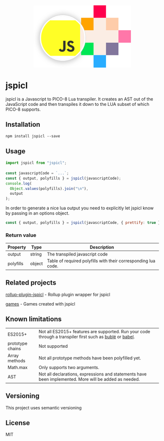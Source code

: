 <p align="center">
  <img src="https://raw.githubusercontent.com/AgronKabashi/assets/51844924e69fdef3129a04573f60b262f41cbea4/jspicl/logo-366x250.png" width="320">
</p>

# jspicl
jspicl is a Javascript to PICO-8 Lua transpiler. It creates an AST out of the JavaScript code and then transpiles it down to the LUA subset of which PICO-8 supports.

## Installation
```
npm install jspicl --save
```

## Usage
```js
import jspicl from "jspicl";

const javascriptCode = `...`;
const { output, polyfills } = jspicl(javascriptCode);
console.log(
  Object.values(polyfills).join("\n"),
  output
);
```

In order to generate a nice lua output you need to explicitly let jspicl know by passing in an options object.
```js
const { output, polyfills } = jspicl(javascriptCode, { prettify: true });
```

### Return value
| Property       | Type   | Description                     |
|----------------|--------|---------------------------------|
| output         | string | The transpiled javascript code  |
| polyfills      | object | Table of required polyfills with their corresponding lua code. |

## Related projects
[rollup-plugin-jspicl](https://github.com/AgronKabashi/rollup-plugin-jspicl) - Rollup plugin wrapper for jspicl

[games](https://github.com/topics/jspicl-sample) - Games created with jspicl

## Known limitations

|||
|-|-|
| ES2015+ | Not all ES2015+ features are supported. Run your code through a transpiler first such as [bublé](https://www.npmjs.com/package/buble) or [babel](https://www.npmjs.com/package/babel). |
| prototype chains | Not supported|
| Array methods | Not all prototype methods have been polyfilled yet. |
| Math.max | Only supports two arguments. |
| AST | Not all declarations, expressions and statements have been implemented. More will be added as needed. |

## Versioning
This project uses semantic versioning

## License
MIT
